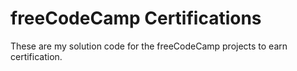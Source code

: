 # freeCodeCamp Certifications <br>
These are my solution code for the freeCodeCamp projects to earn certification.
